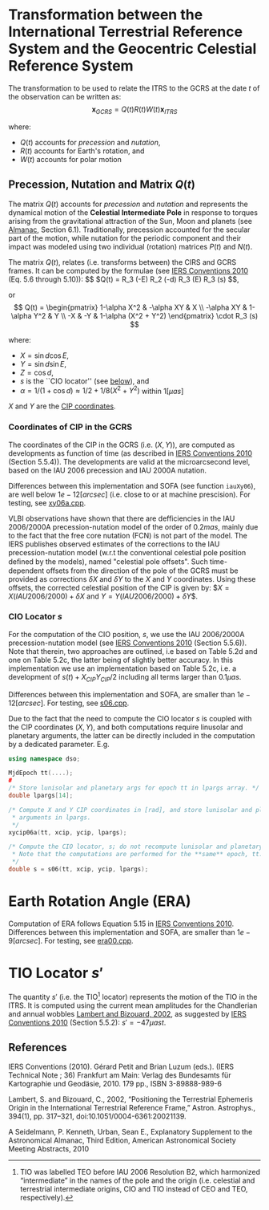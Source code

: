 # Transformation between the International Terrestrial Reference System and the Geocentric Celestial Reference System

The transformation to be used to relate the ITRS to the GCRS at the date $t$ 
of the observation can be written as:
$$ \mathbf{x}_{GCRS} = Q(t) R(t) W(t) \mathbf{x}_{ITRS} $$

where:
 - $Q(t)$ accounts for *precession* and *nutation*,
 - $R(t)$ accounts for Earth's rotation, and
 - $W(t)$ accounts for polar motion

## Precession, Nutation and Matrix $Q(t)$

The matrix $Q(t)$ accounts for *precession* and *nutation* and represents the 
dynamical motion of the **Celestial Intermediate Pole** in response to torques 
arising from the gravitational attraction of the Sun, Moon and planets (see 
[Almanac](#EXAlmanac), Section 6.1). Traditionally, precession accounted for the 
secular part of the motion, while nutation for the periodic component and their 
impact was modeled using two individual (rotation) matrices $P(t)$ and 
$N(t)$.

The matrix $Q(t)$, relates (i.e. transforms between) the CIRS and GCRS frames.
It can be computed by the formulae (see [IERS Conventions 2010](#IERS2010) 
(Eq. 5.6 through 5.10)):
$$ $Q(t) = R_3 (-E) R_2 (-d) R_3 (E) R_3 (s) $$,

or
$$ Q(t) = \begin{pmatrix} 1-\alpha X^2 & -\alpha XY   & X \\
                                -\alpha XY  & 1-\alpha Y^2 & Y \\
                                -X          & -Y           & 1-\alpha (X^2 + Y^2)
          \end{pmatrix} \cdot R_3 (s) $$

where:
 - $X = \sin d \cos E$,
 - $Y = \sin d \sin E$,
 - $Z = \cos d$, 
 - $s$ is the ``CIO locator'' (see [below](#ciolocator)), and
 - $\alpha = 1/(1 + \cos d ) \approx 1/2 + 1/8(X^2 + Y^2)$ within $1 [\mu as]$

$X$ and $Y$ are the [CIP coordinates](#cipingcrs).

### Coordinates of CIP in the GCRS <a name="cipingcrs"></a>

The coordinates of the CIP in the GCRS (i.e. $(X,Y)$), are computed as developments 
as function of time (as described in [IERS Conventions 2010](#IERS2010) (Section 5.5.4)).
The developments are valid at the microarcsecond level, based on the IAU 2006 
precession and IAU 2000A nutation.

Differences between this implementation and SOFA (see function `iauXy06`), are 
well below $1e-12 [arcsec]$ (i.e. close to or at machine prescision). 
For testing, see [xy06a.cpp](../blob/cleanup/test/sofa/xy06a.cpp).

VLBI observations have shown that there are defficiencies in the IAU 2006/2000A 
precession-nutation model of the order of $0.2 mas$, mainly due to the fact 
that the free core nutation (FCN) is not part of the model. The IERS publishes 
observed estimates of the corrections to the IAU precession-nutation model (w.r.t 
the conventional celestial pole position deﬁned by the models), named 
"celestial pole offsets". Such time-dependent offsets from the direction of 
the pole of the GCRS must be provided as corrections $\delta X$ and $\delta Y$ 
to the $X$ and $Y$ coordinates. Using these offsets, the corrected celestial 
position of the CIP is given by:
$$X = X(IAU 2006/2000) + \delta X$ and $Y = Y(IAU 2006/2000) + \delta Y$$.

### CIO Locator $s$ <a name="ciolocator"></a>

For the computation of the CIO position, $s$, we use the IAU 2006/2000A 
precession-nutation model (see [IERS Conventions 2010](#IERS2010) (Section 5.5.6)). 
Note that therein, two approaches are outlined, i.e based on Table 5.2d and 
one on Table 5.2c, the latter being of slightly better accuracy. In this 
implementation we use an implementation based on Table 5.2c, i.e. a development 
of $s(t) + X_{CIP}Y_{CIP} /2$ including all terms larger than $0.1 \mu as$.

Differences between this implementation and SOFA, are smaller than $1e-12 [arcsec]$.
For testing, see [s06.cpp](../blob/cleanup/test/sofa/s06.cpp).

Due to the fact that the need to compute the CIO locator $s$ is coupled with the 
CIP coordinates $(X,Y)$, and both computations require linusolar and planetary 
arguments, the latter can be directly included in the computation by a dedicated 
parameter. E.g.

```cpp
using namespace dso;

MjdEpoch tt(....);
#
/* Store lunisolar and planetary args for epoch tt in lpargs array. */
double lpargs[14];

/* Compute X and Y CIP coordinates in [rad], and store lunisolar and planetary 
 * arguments in lpargs.
 */
xycip06a(tt, xcip, ycip, lpargs);

/* Compute the CIO locator, s; do not recompute lunisolar and planetary args. 
 * Note that the computations are performed for the **same** epoch, tt.
 */
double s = s06(tt, xcip, ycip, lpargs);
```

# Earth Rotation Angle (ERA)

Computation of ERA follows Equation 5.15 in [IERS Conventions 2010](#IERS2010). 
Differences between this implementation and SOFA, are smaller than $1e-9 [arcsec]$.
For testing, see [era00.cpp](../blob/cleanup/test/sofa/era00.cpp).

# TIO Locator $s\prime$

The quantity $s\prime$ (i.e. the TIO[^1] locator) represents the motion of the TIO 
in the ITRS. It is computed using the current mean amplitudes for the Chandlerian 
and annual wobbles [Lambert and Bizouard, 2002](#TIORefPaper), 
as suggested by [IERS Conventions 2010](#IERS2010) (Section 5.5.2):
$s\prime = -47 µas t$. 

[^1]: TIO was labelled TEO before IAU 2006 Resolution B2, which harmonized 
“intermediate” in the names of the pole and the origin (i.e. celestial and
terrestrial intermediate origins, CIO and TIO instead of CEO and TEO, respectively).


## References

<a name="IERS2010"></a>IERS Conventions (2010). Gérard Petit and Brian Luzum (eds.). 
(IERS Technical Note ; 36) Frankfurt am Main: Verlag des Bundesamts für Kartographie und Geodäsie, 
2010. 179 pp., ISBN 3-89888-989-6

<a name="TIORefPaper"></a>Lambert, S. and Bizouard, C., 2002, 
“Positioning the Terrestrial Ephemeris Origin in the International Terrestrial Reference Frame,” 
Astron. Astrophys., 394(1), pp. 317–321, doi:10.1051/0004-6361:20021139.

<a name="EXAlmanac"></a>A Seidelmann, P. Kenneth, Urban, Sean E., 
Explanatory Supplement to the Astronomical Almanac, Third Edition,
American Astronomical Society Meeting Abstracts, 2010
